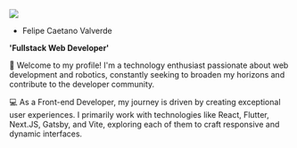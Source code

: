<img src="https://media.licdn.com/dms/image/D4D16AQGTSbaCnxClfg/profile-displaybackgroundimage-shrink_350_1400/0/1710874983447?e=1717632000&v=beta&t=TVAGA9gju7AOSbUcyxot7uCPyU8EdLAvyGr0a_feH9M">

* Felipe Caetano Valverde

**'Fullstack Web Developer'**

🚀 Welcome to my profile! I'm a technology enthusiast passionate about web development and robotics, constantly seeking to broaden my horizons and contribute to the developer community.

💻 As a Front-end Developer, my journey is driven by creating exceptional user experiences. I primarily work with technologies like React, Flutter, Next.JS, Gatsby, and Vite, exploring each of them to craft responsive and dynamic interfaces.
